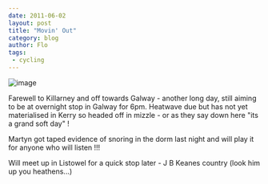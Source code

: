 ```yaml
---
date: 2011-06-02
layout: post
title: "Movin' Out"
category: blog
author: Flo
tags:
 - cycling
---
```


![image](/images/2011/wpid-imag0094.jpg)



Farewell to Killarney and off towards Galway - another long day, still aiming to be at overnight stop in Galway for 6pm. Heatwave due but has not yet materialised in Kerry so headed off in mizzle - or as they say down here "its a grand soft day" !   

Martyn got taped evidence of snoring in the dorm last night and will play it for anyone who will listen !!!  

Will meet up in Listowel for a quick stop later - J B Keanes country (look him up you heathens...)

